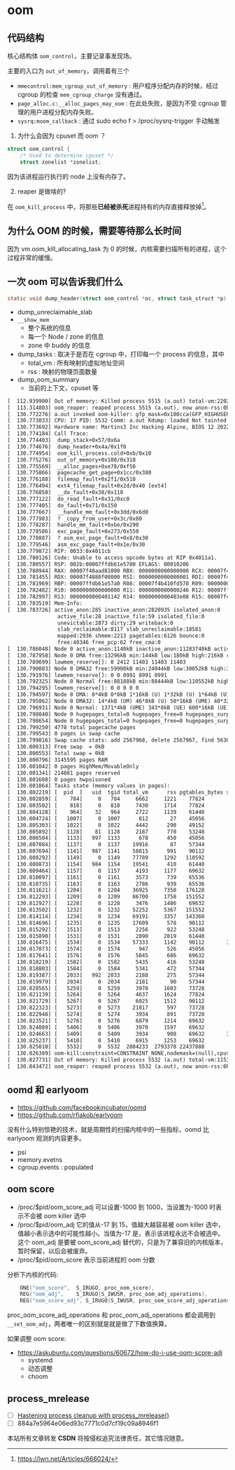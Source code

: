 # oom

## 代码结构
核心结构体 `oom_control`，主要记录事发现场。

主要的入口为 `out_of_memory`，调用着有三个
- `mmecontrol:mem_cgroup_out_of_memory` : 用户程序分配内存的时候，经过 cgroup 的检查 `mem_cgroup_charge` 没有通过。
- `page_alloc.c:__alloc_pages_may_oom` : 在此处失败，是因为不受 cgroup 管理的用户进程分配内存失败。
- `sysrq:moom_callback` : 通过  sudo echo f > /proc/sysrq-trigger 手动触发

1. 为什么会因为 cpuset 而 oom ？
```c
struct oom_control {
	/* Used to determine cpuset */
	struct zonelist *zonelist;
```
因为该进程运行执行的 node 上没有内存了。

2. reaper 是做啥的?

在 `oom_kill_process` 中，将那些**已经被杀死**进程持有的内存直接释放掉[^1]。

## 为什么 OOM 的时候，需要等待那么长时间
因为 vm.oom_kill_allocating_task 为 0 的时候，内核需要扫描所有的进程，这个过程非常的缓慢。

## 一次 oom 可以告诉我们什么

```c
static void dump_header(struct oom_control *oc, struct task_struct *p)
```
- dump_unreclaimable_slab
- `__show_mem`
  - 整个系统的信息
  - 每一个 Node / zone 的信息
  - zone 中 buddy 的信息
- dump_tasks : 取决于是否在 cgroup 中，打印每一个 process 的信息，其中
  - total_vm : 所有映射的虚拟地址空间
  - rss : 映射的物理页面数量
- dump_oom_summary
  - 当前的上下文，cpuset 等

```txt
[  112.939900] Out of memory: Killed process 5515 (a.out) total-vm:22022692kB, anon-rss:10875852kB, file-rss:1336kB, shmem-rss:0kB, UID:0 pgtables:41296kB oom_score_adj:0
[  113.314803] oom_reaper: reaped process 5515 (a.out), now anon-rss:0kB, file-rss:0kB, shmem-rss:0kB
[  130.772276] a.out invoked oom-killer: gfp_mask=0x100cca(GFP_HIGHUSER_MOVABLE), order=0, oom_score_adj=0
[  130.773033] CPU: 17 PID: 5532 Comm: a.out Kdump: loaded Not tainted 5.10.0-60.18.0.50.oe2203.x86_64 #1
[  130.773692] Hardware name: Martins3 Inc Hacking Alpine, BIOS 12 2022-2-2
[  130.774184] Call Trace:
[  130.774403]  dump_stack+0x57/0x6a
[  130.774676]  dump_header+0x4a/0x1f0
[  130.774954]  oom_kill_process.cold+0xb/0x10
[  130.775276]  out_of_memory+0x100/0x310
[  130.775569]  __alloc_pages+0xe78/0xf50
[  130.775866]  pagecache_get_page+0x1cc/0x380
[  130.776188]  filemap_fault+0x2f1/0x510
[  130.776494]  ext4_filemap_fault+0x2d/0x40 [ext4]
[  130.776850]  __do_fault+0x38/0x110
[  130.777122]  do_read_fault+0x31/0xc0
[  130.777405]  do_fault+0x71/0x150
[  130.777667]  __handle_mm_fault+0x3dd/0x6d0
[  130.777983]  ? _copy_from_user+0x3c/0x80
[  130.778287]  handle_mm_fault+0xbe/0x290
[  130.778586]  exc_page_fault+0x273/0x550
[  130.778887]  ? asm_exc_page_fault+0x8/0x30
[  130.779546]  asm_exc_page_fault+0x1e/0x30
[  130.779872] RIP: 0033:0x4011cb
[  130.780126] Code: Unable to access opcode bytes at RIP 0x4011a1.
[  130.780557] RSP: 002b:00007ffdb61e5780 EFLAGS: 00010206
[  130.780944] RAX: 00007f48aad81000 RBX: 0000000000000000 RCX: 00007f4b41007887
[  130.781455] RDX: 00007f4880f08000 RSI: 0000000000000001 RDI: 00007f4b410fd570
[  130.781969] RBP: 00007ffdb61e57a0 R08: 00007f4b410fd570 R09: 000000000000000b
[  130.782482] R10: 0000000000000000 R11: 0000000000000246 R12: 00007ffdb61e58b8
[  130.782997] R13: 0000000000401142 R14: 0000000000403e08 R15: 00007f4b41150000
[  130.783519] Mem-Info:
[  130.783726] active_anon:285 inactive_anon:2820935 isolated_anon:0
                active_file:28 inactive_file:59 isolated_file:0
                unevictable:2873 dirty:29 writeback:0
                slab_reclaimable:8117 slab_unreclaimable:18581
                mapped:2936 shmem:2213 pagetables:6126 bounce:0
                free:40346 free_pcp:62 free_cma:0
[  130.786048] Node 0 active_anon:1140kB inactive_anon:11283740kB active_file:112kB inactive_file:236kB unevictable:11492kB isolated(anon):0kB isolated(file):0kB mapped:11744kB dirty:116kB writeback:0kB shmem:8852kB shmem_thp: 0kB shmem_pmdmapped: 0kB anon_thp: 10727424kB writeback_tmp:0kB kernel_stack:6896kB all_unreclaimable? yes
[  130.787958] Node 0 DMA free:13296kB min:144kB low:180kB high:216kB reserved_highatomic:0KB active_anon:0kB inactive_anon:0kB active_file:0kB inactive_file:0kB unevictable:0kB writepending:0kB present:15992kB managed:15360kB mlocked:0kB pagetables:0kB bounce:0kB free_pcp:0kB local_pcp:0kB free_cma:0kB
[  130.789699] lowmem_reserve[]: 0 2412 11403 11403 11403
[  130.790083] Node 0 DMA32 free:59900kB min:24044kB low:30052kB high:36060kB reserved_highatomic:0KB active_anon:0kB inactive_anon:2439692kB active_file:172kB inactive_file:84kB unevictable:0kB writepending:0kB present:3129204kB managed:2503388kB mlocked:0kB pagetables:80kB bounce:0kB free_pcp:248kB local_pcp:248kB free_cma:0kB
[  130.791976] lowmem_reserve[]: 0 0 8991 8991 8991
[  130.792325] Node 0 Normal free:88188kB min:88444kB low:110552kB high:132660kB reserved_highatomic:0KB active_anon:1140kB inactive_anon:8843776kB active_file:268kB inactive_file:68kB unevictable:11492kB writepending:116kB present:9437184kB managed:9207308kB mlocked:11492kB pagetables:24424kB bounce:0kB free_pcp:0kB local_pcp:0kB free_cma:0kB
[  130.794295] lowmem_reserve[]: 0 0 0 0 0
[  130.794597] Node 0 DMA: 0*4kB 0*8kB 1*16kB (U) 1*32kB (U) 1*64kB (U) 1*128kB (U) 1*256kB (U) 1*512kB (U) 0*1024kB 2*2048kB (UM) 2*4096kB (M) = 13296kB
[  130.795862] Node 0 DMA32: 14*4kB (UM) 46*8kB (U) 50*16kB (UME) 40*32kB (UE) 31*64kB (UE) 25*128kB (UME) 17*256kB (UME) 17*512kB (UM) 39*1024kB (UME) 0*2048kB 0*4096kB = 60680kB
[  130.796931] Node 0 Normal: 1371*4kB (UME) 343*8kB (UE) 600*16kB (UE) 394*32kB (UME) 222*64kB (UME) 153*128kB (UME) 60*256kB (UE) 19*512kB (UME) 3*1024kB (U) 0*2048kB 0*4096kB = 92388kB
[  130.798040] Node 0 hugepages_total=0 hugepages_free=0 hugepages_surp=0 hugepages_size=1048576kB
[  130.798654] Node 0 hugepages_total=0 hugepages_free=0 hugepages_surp=0 hugepages_size=2048kB
[  130.799250] 4778 total pagecache pages
[  130.799543] 0 pages in swap cache
[  130.799816] Swap cache stats: add 2567968, delete 2567967, find 5630/8293
[  130.800313] Free swap  = 0kB
[  130.800553] Total swap = 0kB
[  130.800796] 3145595 pages RAM
[  130.801042] 0 pages HighMem/MovableOnly
[  130.801341] 214081 pages reserved
[  130.801608] 0 pages hwpoisoned
[  130.801864] Tasks state (memory values in pages):
[  130.802219] [  pid  ]   uid  tgid total_vm      rss pgtables_bytes swapents oom_score_adj name
[  130.802859] [    784]     0   784     6662     1221    77824        0          -250 systemd-journal
[  130.803502] [    818]     0   818     7430     1714    77824        0         -1000 systemd-udevd
[  130.804128] [    964]    32   964     2722     1139    61440        0             0 rpcbind
[  130.804724] [   1007]     0  1007      812       27    45056        0             0 mdadm
[  130.805303] [   1022]     0  1022     4442      290    49152        0         -1000 auditd
[  130.805892] [   1128]    81  1128     2187      770    53248        0          -900 dbus-daemon
[  130.806504] [   1133]   997  1133      678      450    45056        0             0 lsmd
[  130.807084] [   1137]     0  1137    19916       87    57344        0          -500 irqbalance
[  130.807694] [   1141]   987  1141    58815      991    90112        0             0 polkitd
[  130.808292] [   1149]     0  1149    77789     1292   110592        0             0 rngd
[  130.808873] [   1154]   984  1154    19541      410    61440        0             0 chronyd
[  130.809464] [   1157]     0  1157     4193     1177    69632        0             0 systemd-logind
[  130.810097] [   1161]     0  1161     3573      739    65536        0             0 systemd-machine
[  130.810735] [   1163]     0  1163     2786      939    65536        0             0 restorecond
[  130.811621] [   1204]     0  1204    36925     7350   176128        0             0 firewalld
[  130.812293] [   1209]     0  1209    86700     1758   151552        0             0 NetworkManager
[  130.812927] [   1228]     0  1228     3476     1486    69632        0         -1000 sshd
[  130.813502] [   1232]     0  1232    52252     5367   151552        0             0 targetclid
[  130.814114] [   1234]     0  1234    69191     3357   143360        0             0 tuned
[  130.814696] [   1235]     0  1235    17609      578    90112        0             0 gssproxy
[  130.815292] [   1513]     0  1513     2256      922    53248        0             0 dhclient
[  130.815890] [   1531]     0  1531     2890     2819    61440        0           -17 iscsid
[  130.816475] [   1534]     0  1534    57333     1142    90112       34             0 rsyslogd
[  130.817073] [   1574]     0  1574      947      526    45056        0             0 atd
[  130.817641] [   1576]     0  1576     5845      686    69632        0             0 crond
[  130.818219] [   1582]     0  1582     5435      416    53248        0             0 agetty
[  130.818803] [   1584]     0  1584     5341      472    57344        0             0 agetty
[  130.819387] [   2033]   992  2033     2188      275    57344        0             0 dnsmasq
[  130.819979] [   2034]     0  2034     2181       90    57344        0             0 dnsmasq
[  130.820565] [   5259]     0  5259     3970     1603    73728        0             0 sshd
[  130.821139] [   5264]     0  5264     4637     1624    77824        0             0 systemd
[  130.821729] [   5267]     0  5267     6025     1512    90112        0             0 (sd-pam)
[  130.822323] [   5273]     0  5273    21817      597    73728        0             0 gcr-ssh-agent
[  130.822948] [   5274]     0  5274     3934      891    73728        0             0 sshd
[  130.823521] [   5276]     0  5276     6879     1214    69632        0             0 zsh
[  130.824089] [   5406]     0  5406     3970     1597    69632        0             0 sshd
[  130.824663] [   5409]     0  5409     3934      908    69632       30             0 sshd
[  130.825237] [   5410]     0  5410     6915     1253    69632        0             0 zsh
[  130.825810] [   5532]     0  5532  2884233  2793370 22437888        0             0 a.out
[  130.826389] oom-kill:constraint=CONSTRAINT_NONE,nodemask=(null),cpuset=/,mems_allowed=0,global_oom,task_memcg=/user.slice/user-0.slice/session-3.scope,task=a.out,pid=5532,uid=0
[  130.827731] Out of memory: Killed process 5532 (a.out) total-vm:11536932kB, anon-rss:11172224kB, file-rss:1256kB, shmem-rss:0kB, UID:0 pgtables:21912kB oom_score_adj:0
[  130.843472] oom_reaper: reaped process 5532 (a.out), now anon-rss:0kB, file-rss:0kB, shmem-rss:0kB
```

## oomd 和 earlyoom
- https://github.com/facebookincubator/oomd
- https://github.com/rfjakob/earlyoom

没有什么特别惊艳的技术，就是周期性的扫描内核中的一些指标，oomd 比 earlyoom 观测的内容更多。
- psi
- memory.evetns
- cgroup.events : populated

## oom score
- /proc/$pid/oom_score_adj 可以设置-1000 到 1000，当设置为-1000 时表示不会被 oom killer 选中
- /proc/$pid/oom_adj 它的值从-17 到 15，值越大越容易被 oom killer 选中，值越小表示选中的可能性越小。当值为-17 是，表示该进程永远不会被选中。这个 oom_adj 是要被 oom_score_adj 替代的，只是为了兼容旧的内核版本，暂时保留，以后会被废弃。
- /proc/$pid/oom_score 表示当前进程的 oom 分数


分析下内核的代码:
```c
	ONE("oom_score",  S_IRUGO, proc_oom_score),
	REG("oom_adj",    S_IRUGO|S_IWUSR, proc_oom_adj_operations),
	REG("oom_score_adj", S_IRUGO|S_IWUSR, proc_oom_score_adj_operations),
```
proc_oom_score_adj_operations  和 proc_oom_adj_operations 都会调用到 `__set_oom_adj`，两者唯一的区别就是就是做了下数值换算。

如果调整 oom score:
- https://askubuntu.com/questions/60672/how-do-i-use-oom-score-adj
  - systemd
  - 动态调整
  - choom

## process_mrelease

- [ ] [Hastening process cleanup with process_mrelease()](https://lwn.net/Articles/864184/)
- [ ] 884a7e5964e06ed93c7771c0d7cf19c09a8946f1

[^1]: https://lwn.net/Articles/666024/
<script src="https://giscus.app/client.js"
        data-repo="martins3/martins3.github.io"
        data-repo-id="MDEwOlJlcG9zaXRvcnkyOTc4MjA0MDg="
        data-category="Show and tell"
        data-category-id="MDE4OkRpc2N1c3Npb25DYXRlZ29yeTMyMDMzNjY4"
        data-mapping="pathname"
        data-reactions-enabled="1"
        data-emit-metadata="0"
        data-theme="light"
        data-lang="zh-CN"
        crossorigin="anonymous"
        async>
</script>

本站所有文章转发 **CSDN** 将按侵权追究法律责任，其它情况随意。
